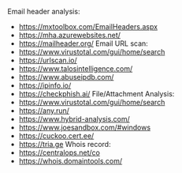 Email header analysis:
- https://mxtoolbox.com/EmailHeaders.aspx
- https://mha.azurewebsites.net/
- https://mailheader.org/
Email URL scan:
- https://www.virustotal.com/gui/home/search
- https://urlscan.io/
- https://www.talosintelligence.com/
- https://www.abuseipdb.com/
- https://ipinfo.io/
- https://checkphish.ai/
File/Attachment Analysis:
- https://www.virustotal.com/gui/home/search
- https://any.run/
- https://www.hybrid-analysis.com/
- https://www.joesandbox.com/#windows
- https://cuckoo.cert.ee/
- https://tria.ge
Whois record:
- https://centralops.net/co
- https://whois.domaintools.com/

